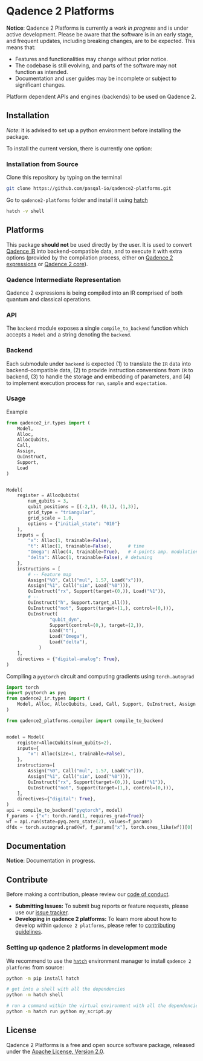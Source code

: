 # Qadence 2 Platforms

**Notice**: Qadence 2 Platforms is currently a *work in progress* and is under active development. Please be aware that the software is in an early stage, and frequent updates, including breaking changes, are to be expected. This means that:
* Features and functionalities may change without prior notice.
* The codebase is still evolving, and parts of the software may not function as intended.
* Documentation and user guides may be incomplete or subject to significant changes.

Platform dependent APIs and engines (backends) to be used on Qadence 2.


## Installation

*Note*: it is advised to set up a python environment before installing the package.

To install the current version, there is currently one option:


### Installation from Source

Clone this repository by typing on the terminal

```bash
git clone https://github.com/pasqal-io/qadence2-platforms.git
```

Go to `qadence2-platforms` folder and install it using [hatch](https://hatch.pypa.io/latest/)

```bash
hatch -v shell
```

## Platforms

This package **should not** be used directly by the user. It is used to convert [Qadence IR](https://github.com/pasqal-io/qadence2-ir) into backend-compatible data, and to execute it with extra options (provided by the compilation process, either on [Qadence 2 expressions](https://github.com/pasqal-io/qadence2-expressions) or [Qadence 2 core](https://github.com/pasqal-io/qadence2-core)).

### Qadence Intermediate Representation

Qadence 2 expressions is being compiled into an IR comprised of both quantum and classical operations.

### API

The `backend` module exposes a single `compile_to_backend` function which accepts a `Model` and a string denoting the `backend`.

### Backend

Each submodule under `backend` is expected (1) to translate the `IR` data into backend-compatible data, (2) to provide instruction conversions from `IR` to backend, (3) to handle the storage and embedding of parameters, and (4) to implement execution process for `run`, `sample` and `expectation`.

### Usage

Example
```python exec="on" source="material-block" session="model"
from qadence2_ir.types import (
    Model,
    Alloc,
    AllocQubits,
    Call,
    Assign,
    QuInstruct,
    Support,
    Load
)


Model(
    register = AllocQubits(
        num_qubits = 3,
        qubit_positions = [(-2,1), (0,1), (1,3)],
        grid_type = "triangular",
        grid_scale = 1.0,
        options = {"initial_state": "010"}
    ),
    inputs = {
        "x": Alloc(1, trainable=False),
        "t": Alloc(1, trainable=False),      # time
        "Omega": Alloc(4, trainable=True),   # 4-points amp. modulation
        "delta": Alloc(1, trainable=False), # detuning
    },
    instructions = [
        # -- Feature map
        Assign("%0", Call("mul", 1.57, Load("x"))),
        Assign("%1", Call("sin", Load("%0"))),
        QuInstruct("rx", Support(target=(0,)), Load("%1")),
        # --
        QuInstruct("h", Support.target_all()),
        QuInstruct("not", Support(target=(1,), control=(0,))),
        QuInstruct(
		        "qubit_dyn",
		        Support(control=(0,), target=(2,)),
		        Load("t"),
		        Load("Omega"),
		        Load("delta"),
		    )
    ],
    directives = {"digital-analog": True},
)
```

Compiling a `pyqtorch` circuit and computing gradients using `torch.autograd`

```python exec="on" source="material-block" session="model"
import torch
import pyqtorch as pyq
from qadence2_ir.types import (
    Model, Alloc, AllocQubits, Load, Call, Support, QuInstruct, Assign
)

from qadence2_platforms.compiler import compile_to_backend


model = Model(
    register=AllocQubits(num_qubits=2),
    inputs={
        "x": Alloc(size=1, trainable=False),
    },
    instructions=[
        Assign("%0", Call("mul", 1.57, Load("x"))),
        Assign("%1", Call("sin", Load("%0"))),
        QuInstruct("rx", Support(target=(0,)), Load("%1")),
        QuInstruct("not", Support(target=(1,), control=(0,))),
    ],
    directives={"digital": True},
)
api = compile_to_backend("pyqtorch", model)
f_params = {"x": torch.rand(1, requires_grad=True)}
wf = api.run(state=pyq.zero_state(2), values=f_params)
dfdx = torch.autograd.grad(wf, f_params["x"], torch.ones_like(wf))[0]
```

## Documentation

**Notice**: Documentation in progress.


## Contribute

Before making a contribution, please review our [code of conduct](docs/getting_started/CODE_OF_CONDUCT.md).

- **Submitting Issues:** To submit bug reports or feature requests, please use our [issue tracker](https://github.com/pasqal-io/qadence2-platforms/issues).
- **Developing in qadence 2 platforms:** To learn more about how to develop within `qadence 2 platforms`, please refer to [contributing guidelines](docs/getting_started/CONTRIBUTING.md).

### Setting up qadence 2 platforms in development mode

We recommend to use the [`hatch`](https://hatch.pypa.io/latest/) environment manager to install `qadence 2 platforms` from source:

```bash
python -m pip install hatch

# get into a shell with all the dependencies
python -m hatch shell

# run a command within the virtual environment with all the dependencies
python -m hatch run python my_script.py
```

## License

Qadence 2 Platforms is a free and open source software package, released under the [Apache License, Version 2.0](docs/getting_started/LICENSE.md).

